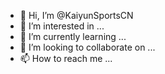 - 👋 Hi, I’m @KaiyunSportsCN
- 👀 I’m interested in ...
- 🌱 I’m currently learning ...
- 💞️ I’m looking to collaborate on ...
- 📫 How to reach me ...

<!---
KaiyunSportsCN/KaiyunSportsCN is a ✨ special ✨ repository because its `README.md` (this file) appears on your GitHub profile.
You can click the Preview link to take a look at your changes.
--->

